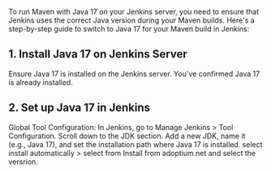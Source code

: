 To run Maven with Java 17 on your Jenkins server, you need to ensure that Jenkins uses the correct Java version during your Maven builds. Here's a step-by-step guide to switch to Java 17 for your Maven build in Jenkins:

## 1. Install Java 17 on Jenkins Server
Ensure Java 17 is installed on the Jenkins server. You've confirmed Java 17 is already installed.

## 2. Set up Java 17 in Jenkins
Global Tool Configuration:
In Jenkins, go to Manage Jenkins >  Tool Configuration.
Scroll down to the JDK section.
Add a new JDK, name it (e.g., Java 17), and set the installation path where Java 17 is installed. select install automatically > select from Install from adoptium.net and select the versrion.

